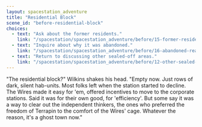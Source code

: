```yaml
---
layout: spacestation_adventure
title: "Residential Block"
scene_id: "before-residential-block"
choices:
  - text: "Ask about the former residents."
    link: "/spacestation/spacestation_adventure/before/15-former-residents/"
  - text: "Inquire about why it was abandoned."
    link: "/spacestation/spacestation_adventure/before/16-abandoned-reason/"
  - text: "Return to discussing other sealed-off areas."
    link: "/spacestation/spacestation_adventure/before/12-other-sealed-areas/"
---
```


"The residential block?" Wilkins shakes his head. "Empty now. Just rows of dark, silent hab-units. Most folks left when the station started to decline. The Wires made it easy for 'em, offered incentives to move to the corporate stations. Said it was for their own good, for 'efficiency'. But some say it was a way to clear out the independent thinkers, the ones who preferred the freedom of Terrapin to the comfort of the Wires' cage. Whatever the reason, it's a ghost town now."
